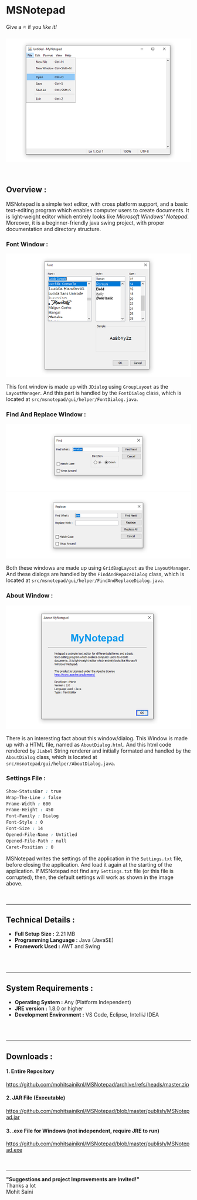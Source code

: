 # MSNotepad
Give a :star: if you *like it!*<br>
<br>
![Screenshot of MSNotepad ](/res/.readme/msnotepad_home.png)

<br>

## Overview :
MSNotepad is a simple text editor, with cross platform support, and a basic text-editing program which enables computer users to create documents. It is light-weight editor which entirely looks like *Microsoft Windows' Notepad*. Moreover, it is a beginner-friendly java swing project, with proper documentation and directory structure.

### Font Window :
![Screenshot of Font Window ](/res/.readme/msnotepad_font.png)

This font window is made up with `JDialog` using `GroupLayout` as the `LayoutManager`. And this part is handled by the `FontDialog` class, which is located at `src/msnotepad/gui/helper/FontDialog.java`.

### Find And Replace Window :
![Screenshot of Find Window ](/res/.readme/msnotepad_find.png)
![Screenshot of Replace Window ](/res/.readme/msnotepad_replace.png)

Both these windows are made up using `GridBagLayout` as the `LayoutManager`. And these dialogs are handled by the `FindAndRepaceDialog` class, which is located at `src/msnotepad/gui/helper/FindAndReplaceDialog.java`.

### About Window :
![Screenshot of About Window ](/res/.readme/msnotepad_about.png)

There is an interesting fact about this window/dialog. This Window is made up with a HTML file, named as `AboutDialog.html`. And this html code rendered by `JLabel` String renderer and initially formated and handled by the `AboutDialog` class, which is located at `src/msnotepad/gui/helper/AboutDialog.java`.

### Settings File :
```css
Show-StatusBar : true
Wrap-The-Line : false
Frame-Width : 600
Frame-Height : 450
Font-Family : Dialog
Font-Style : 0
Font-Size : 14
Opened-File-Name : Untitled
Opened-File-Path : null
Caret-Position : 0
```

MSNotepad writes the settings of the application in the `Settings.txt` file, before closing the application. And load it again at the starting of the application. If MSNotepad not find any `Settings.txt` file (or this file is corrupted), then, the default settings will work as shown in the image above.
  <br>
<br>
<br>

---
## Technical Details :

- **Full Setup Size :** 2.21 MB
- **Programming Language :** Java (JavaSE)
- **Framework Used :** AWT and Swing
  <br>
  <br>
<br>



---
## System Requirements :

- **Operating System :** Any (Platform Independent)
- **JRE version :** 1.8.0 or higher
- **Development Environment :** VS Code, Eclipse, IntelliJ IDEA
  <br>
  <br>
<br>

---
## Downloads : 
#### 1. Entire Repository
https://github.com/mohitsainiknl/MSNotepad/archive/refs/heads/master.zip
<br>

#### 2. JAR File (Executable)
https://github.com/mohitsainiknl/MSNotepad/blob/master/publish/MSNotepad.jar
<br>

#### 3. .exe File for Windows (not independent, require JRE to run)
https://github.com/mohitsainiknl/MSNotepad/blob/master/publish/MSNotepad.exe
<br>
<br>
<br>


---
**"Suggestions and project Improvements are Invited!"** <br>
Thanks a lot <br>
Mohit Saini
